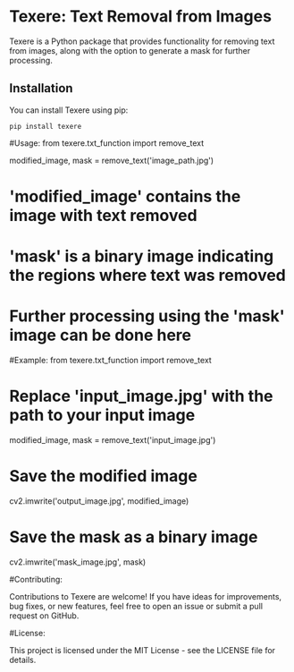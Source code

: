 # Texere: Text Removal from Images

Texere is a Python package that provides functionality for removing text from images, along with the option to generate a mask for further processing.

## Installation

You can install Texere using pip:

```
pip install texere
```

#Usage: 
from texere.txt_function import remove_text

modified_image, mask = remove_text('image_path.jpg')

# 'modified_image' contains the image with text removed
# 'mask' is a binary image indicating the regions where text was removed
# Further processing using the 'mask' image can be done here

#Example:
from texere.txt_function import remove_text

# Replace 'input_image.jpg' with the path to your input image
modified_image, mask = remove_text('input_image.jpg')

# Save the modified image
cv2.imwrite('output_image.jpg', modified_image)

# Save the mask as a binary image
cv2.imwrite('mask_image.jpg', mask)

#Contributing:

Contributions to Texere are welcome! If you have ideas for improvements, bug fixes, or new features, feel free to open an issue or submit a pull request on GitHub.

#License:

This project is licensed under the MIT License - see the LICENSE file for details.
